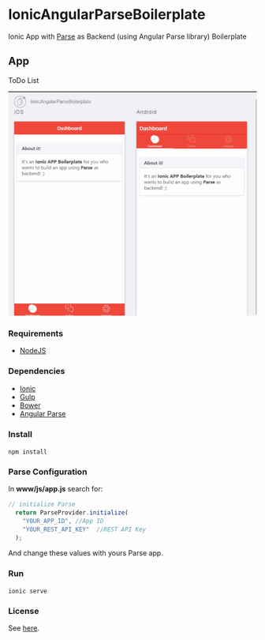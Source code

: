 # IonicAngularParseBoilerplate
Ionic App with [Parse](https://parse.com/) as Backend (using Angular Parse library) Boilerplate

## App
ToDo List

![Demo Screenshot](./doc/app.gif)

### Requirements
- [NodeJS](https://nodejs.org/)

### Dependencies
- [Ionic](http://ionicframework.com/)
- [Gulp](http://gulpjs.com/)
- [Bower](http://bower.io/)
- [Angular Parse](https://github.com/jimrhoskins/angular-parse)

### Install
`npm install`

### Parse Configuration
In **www/js/app.js** search for:
```javascript
// initialize Parse
  return ParseProvider.initialize(
    "YOUR_APP_ID", //App ID
    "YOUR_REST_API_KEY"  //REST API Key
  );
```
And change these values with yours Parse app.

### Run
`ionic serve`

### License
See [here](https://github.com/giorgiofellipe/IonicAngularParseBoilerplate/blob/master/LICENSE).

